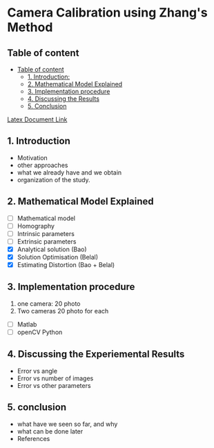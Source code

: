 # Camera Calibration using Zhang's Method

## Table of content

<!-- MarkdownTOC autolink="true" -->
- [Table of content](#heading-0)
  - [1. Introduction:](#heading-1)
  - [2. Mathematical Model Explained](#heading-2)
  - [3. Implementation procedure](#heading-3)
  - [4. Discussing the Results](#heading-4)
  - [5. Conclusion](#heading-5)
<!-- /MarkdownTOC -->
[Latex Document Link](https://www.overleaf.com/1773713379cgjqwyqmbmkp)

## 1. Introduction

- Motivation
- other approaches
- what we already have and we obtain
- organization of the study.

## 2. Mathematical Model Explained

- [ ] Mathematical model
- [ ] Homography
- [ ] Intrinsic parameters
- [ ] Extrinsic parameters
- [x] Analytical solution (Bao)
- [x] Solution Optimisation (Belal)
- [x] Estimating Distortion (Bao + Belal)

## 3. Implementation procedure

1. one camera: 20 photo
2. Two cameras 20 photo for each

- [ ] Matlab
- [ ] openCV Python

## 4. Discussing the Experiemental Results

- Error vs angle
- Error vs number of images
- Error vs other parameters

## 5. conclusion

- what have we seen so far, and why
- what can be done later
- References
